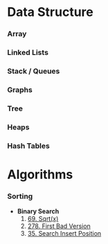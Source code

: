 # Data Structure

### Array

### Linked Lists

### Stack / Queues

### Graphs

### Tree

### Heaps

### Hash Tables

# Algorithms

### Sorting

* **Binary Search**
  1. [69. Sqrt(x)](/Algorithms/Sorting/Binary_Search/69.java)
  2. [278. First Bad Version](/Algorithms/Sorting/Binary_Search/278.java)
  3. [35. Search Insert Position](/Algorithms/Sorting/Binary_Search/35.java)
